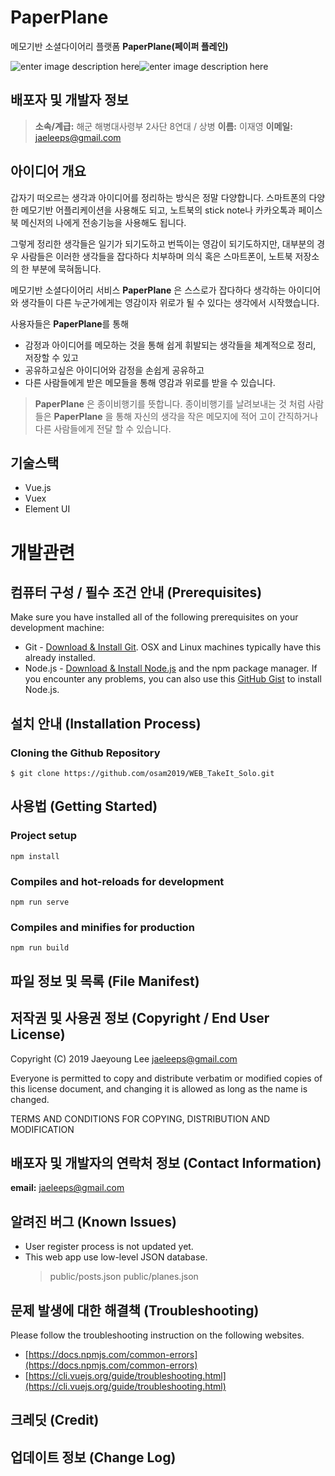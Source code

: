 ﻿# PaperPlane

메모기반 소셜다이어리 플랫폼 **PaperPlane(페이퍼 플레인)** 

![enter image description here](https://lh3.googleusercontent.com/LTTadzH706MlyLeA2LObYyXmusF97zB16_dSUODDwEerJ15BOlFX7Io26IIoJAV8zKPUBCIF6i7z)![enter image description here](https://lh3.googleusercontent.com/ndWRw9axTKGzOXND_W4upBbUBqloQqYR8fwOES78SpKgV4jzfwpF5ygGDzsgdK7hFo1hYK9BDYG0)

## 배포자 및 개발자 정보

>**소속/계급:**  해군 해병대사령부 2사단 8연대 / 상병
>**이름:** 이재영
**이메일:** jaeleeps@gmail.com

## 아이디어 개요
갑자기 떠오르는 생각과 아이디어를 정리하는 방식은 정말 다양합니다. 스마트폰의 다양한 메모기반 어플리케이션을 사용해도 되고,  노트북의 stick note나 카카오톡과 페이스북 메신저의 나에게 전송기능을 사용해도 됩니다. 

그렇게 정리한 생각들은 일기가 되기도하고 번뜩이는 영감이 되기도하지만, 대부분의 경우 사람들은 이러한 생각들을 잡다하다 치부하며 의식 혹은 스마트폰이, 노트북 저장소의 한 부분에  묵혀둡니다. 

    
메모기반 소셜다이어리 서비스 **PaperPlane** 은 스스로가 잡다하다 생각하는 아이디어와 생각들이 다른 누군가에게는 영감이자 위로가 될 수 있다는 생각에서 시작했습니다.

사용자들은 **PaperPlane**를 통해  

 - 감정과 아이디어를 메모하는 것을 통해 쉽게 휘발되는 생각들을 체계적으로 정리, 저장할 수 있고
 -  공유하고싶은 아이디어와 감정을 손쉽게 공유하고
 - 다른 사람들에게 받은 메모들을 통해 영감과 위로를 받을 수 있습니다.

> **PaperPlane** 은 종이비행기를 뜻합니다. 
> 종이비행기를 날려보내는 것 처럼 사람들은 **PaperPlane** 을 통해  자신의 생각을 작은 메모지에 적어 고이 간직하거나 다른 사람들에게 전달 할 수 있습니다. 


## 기술스택
-   Vue.js
-   Vuex
-   Element UI


# 개발관련
## 컴퓨터 구성 / 필수 조건 안내 (Prerequisites)
Make sure you have installed all of the following prerequisites on your development machine:

-   Git -  [Download & Install Git](https://git-scm.com/downloads). OSX and Linux machines typically have this already installed.
-   Node.js -  [Download & Install Node.js](https://nodejs.org/en/download/)  and the npm package manager. If you encounter any problems, you can also use this  [GitHub Gist](https://gist.github.com/isaacs/579814)  to install Node.js.

## 설치 안내 (Installation Process)
### Cloning the Github Repository

    $ git clone https://github.com/osam2019/WEB_TakeIt_Solo.git

## 사용법 (Getting Started)
### Project setup
    npm install
 ### Compiles and hot-reloads for development

    npm run serve

 ### Compiles and minifies for production
    npm run build

## 파일 정보 및 목록 (File Manifest)


## 저작권 및 사용권 정보 (Copyright / End User License)
 Copyright (C) 2019 Jaeyoung Lee <jaeleeps@gmail.com>

 Everyone is permitted to copy and distribute verbatim or modified
 copies of this license document, and changing it is allowed as long
 as the name is changed.
 
   TERMS AND CONDITIONS FOR COPYING, DISTRIBUTION AND MODIFICATION


## 배포자 및 개발자의 연락처 정보 (Contact Information)
**email:** jaeleeps@gmail.com

## 알려진 버그 (Known Issues)
 - User register process is not updated yet.
 - This web app use low-level JSON database.
	> public/posts.json
	> public/planes.json



## 문제 발생에 대한 해결책 (Troubleshooting)
Please follow the troubleshooting instruction on the following websites. 

- [https://docs.npmjs.com/common-errors](https://docs.npmjs.com/common-errors)
- [https://cli.vuejs.org/guide/troubleshooting.html](https://cli.vuejs.org/guide/troubleshooting.html)

## 크레딧 (Credit)


## 업데이트 정보 (Change Log)

